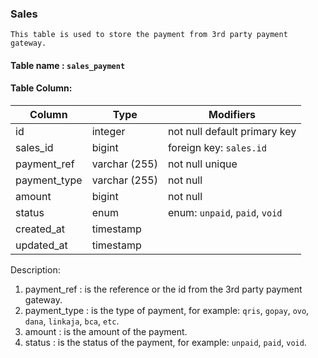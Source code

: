 ### Sales

    This table is used to store the payment from 3rd party payment gateway.

#### Table name : `sales_payment`

#### Table Column:

| Column       | Type          | Modifiers                      |
| ------------ | ------------- | ------------------------------ |
| id           | integer       | not null default primary key   |
| sales_id     | bigint        | foreign key: `sales.id`        |
| payment_ref  | varchar (255) | not null unique                |
| payment_type | varchar (255) | not null                       |
| amount       | bigint        | not null                       |
| status       | enum          | enum: `unpaid`, `paid`, `void` |
| created_at   | timestamp     |                                |
| updated_at   | timestamp     |                                |

Description:

1. payment_ref : is the reference or the id from the 3rd party payment gateway.
2. payment_type : is the type of payment, for example: `qris`, `gopay`, `ovo`, `dana`, `linkaja`, `bca`, `etc`.
3. amount : is the amount of the payment.
4. status : is the status of the payment, for example: `unpaid`, `paid`, `void`.
